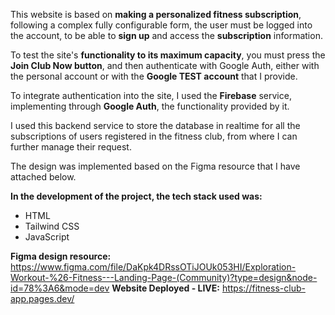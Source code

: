 This website is based on **making a personalized fitness subscription**, following a complex fully configurable form, the user must be logged into the account, to be able to **sign up** and access the **subscription** information.

To test the site's **functionality to its maximum capacity**, you must press the **Join Club Now button**, and then authenticate with Google Auth, either with the personal account or with the **Google TEST account** that I provide.

To integrate authentication into the site, I used the **Firebase** service, implementing through **Google Auth**, the functionality provided by it.

I used this backend service to store the database in realtime for all the subscriptions of users registered in the fitness club, from where I can further manage their request.

The design was implemented based on the Figma resource that I have attached below.

**In the development of the project, the tech stack used was:**

* HTML
* Tailwind CSS
* JavaScript

**Figma design resource:** https://www.figma.com/file/DaKpk4DRssOTiJOUk053HI/Exploration-Workout-%26-Fitness---Landing-Page-(Community)?type=design&node-id=78%3A6&mode=dev
**Website Deployed - LIVE:** https://fitness-club-app.pages.dev/
